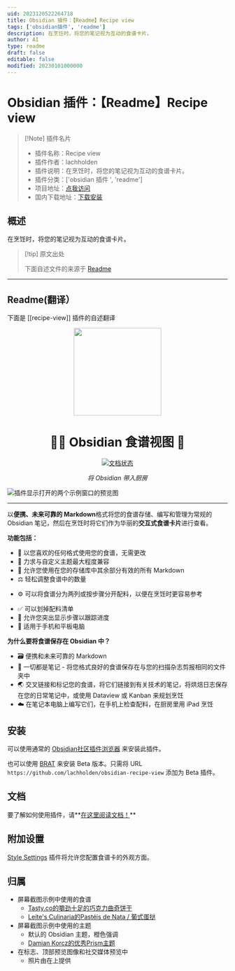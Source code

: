 ```yaml
---
uid: 2023120522264718
title: Obsidian 插件：【Readme】Recipe view
tags: ['obsidian插件', 'readme']
description: 在烹饪时，将您的笔记视为互动的食谱卡片。
author: AI
type: readme
draft: false
editable: false
modified: 20230101000000
---
```


# Obsidian 插件：【Readme】Recipe view

> [!Note] 插件名片
> - 插件名称：Recipe view
> - 插件作者：lachholden
> - 插件说明：在烹饪时，将您的笔记视为互动的食谱卡片。
> - 插件分类：['obsidian 插件 ', 'readme']
> - 项目地址：[点我访问](https://github.com/lachholden/obsidian-recipe-view)
> - 国内下载地址：[下载安装](https://pkmer.cn/products/plugin/pluginMarket/?recipe-view)

## 概述

在烹饪时，将您的笔记视为互动的食谱卡片。

> [!tip] 原文出处
>
>下面自述文件的来源于 [Readme](https://ghproxy.net/https://raw.githubusercontent.com/lachholden/obsidian-recipe-view/master/README.md)
>

---

## Readme(翻译）

下面是 [[recipe-view]] 插件的自述翻译

<div align="center">

<img src="docs/_static/Whisk.png" style="width:200px">

# 🧑‍🍳 Obsidian 食谱视图 🥘

[![文档状态](https://readthedocs.org/projects/obsidian-recipe-view/badge/?version=latest)](https://obsidian-recipe-view.readthedocs.io/en/latest/?badge=latest)

*将 Obsidian 带入厨房*

</div>

![插件显示打开的两个示例窗口的预览图](docs/_static/preview.png)

---

以**便携、未来可靠的 Markdown**格式将您的食谱存储、编写和管理为常规的 Obsidian 笔记，然后在烹饪时将它们作为华丽的**交互式食谱卡片**进行查看。

**功能包括：**

- 📒 以您喜欢的任何格式使用您的食谱，无需更改
- 🎨 力求与自定义主题最大程度兼容
- 🌈 允许您使用在您的存储库中其余部分有效的所有 Markdown
- ⚖️ 轻松调整食谱中的数量

* ⚙️ 可以将食谱分为两列或按步骤分开配料，以便在烹饪时更容易参考

- ✅ 可以划掉配料清单
- 📌 允许您突出显示步骤以跟踪进度
- 📱 适用于手机和平板电脑

**为什么要将食谱保存在 Obsidian 中？**

- 🗃 便携和未来可靠的 Markdown
- 📝 一切都是笔记 - 将您格式良好的食谱保存在与您的扫描杂志剪报相同的文件夹中
- 🌏 交叉链接和标记您的食谱，将它们链接到有关技术的笔记，将烘焙日志保存在您的日常笔记中，或使用 Dataview 或 Kanban 来规划烹饪
- ☁️ 在笔记本电脑上编写它们，在手机上检查配料，在厨房里用 iPad 烹饪

## 安装

可以使用通常的 [Obsidian社区插件浏览器](obsidian://show-plugin?id=recipe-view) 来安装此插件。

也可以使用 [BRAT](https://github.com/TfTHacker/obsidian42-brat) 来安装 Beta 版本。只需将 URL `https://github.com/lachholden/obsidian-recipe-view` 添加为 Beta 插件。

## 文档

要了解如何使用插件，请**[在这里阅读文档！](https://obsidian-recipe-view.readthedocs.io/)**

## 附加设置

[Style Settings](https://github.com/mgmeyers/obsidian-style-settings) 插件将允许您配置食谱卡的外观方面。

## 归属

- 屏幕截图示例中使用的食谱
    - [Tasty.co的嚼劲十足的巧克力曲奇饼干](https://tasty.co/recipe/the-best-chewy-chocolate-chip-cookies)
    - [Leite's Culinaria的Pastéis de Nata / 葡式蛋挞](https://leitesculinaria.com/7759/recipes-pasteis-de-nata.html)
- 屏幕截图示例中使用的主题
    - 默认的 Obsidian 主题，橙色强调
    - [Damian Korcz的优秀Prism主题](https://github.com/damiankorcz/Prism-Theme)
- 在标志、顶部预览图像和社交媒体预览中
    - 照片由在上提供



